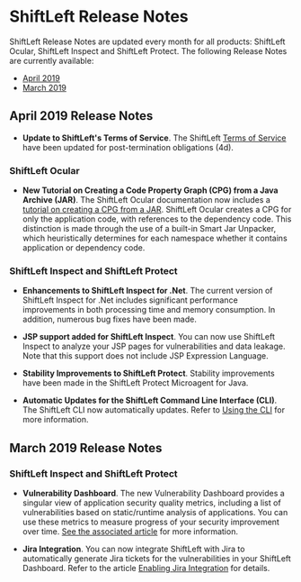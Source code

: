 # ShiftLeft Release Notes

ShiftLeft Release Notes are updated every month for all products: ShiftLeft Ocular, ShiftLeft Inspect and ShiftLeft Protect. The following Release Notes are currently available:

* [April 2019](#april-2019-release-notes)
* [March 2019](#march-2019-release-notes)


## April 2019 Release Notes

* **Update to ShiftLeft's Terms of Service**. The ShiftLeft [Terms of Service](https://www.shiftleft.io/terms/) have been updated for post-termination obligations (4d). 

### ShiftLeft Ocular

* **New Tutorial on Creating a Code Property Graph (CPG) from a Java Archive (JAR)**. The ShiftLeft Ocular documentation now includes a [tutorial on creating a CPG from a JAR](../using-ocular/tutorials/cpgcreate.md). ShiftLeft Ocular creates a CPG for only the application code, with references to the dependency code. This distinction is made through the use of a built-in Smart Jar Unpacker, which heuristically determines for each namespace whether it contains application or dependency code.

### ShiftLeft Inspect and ShiftLeft Protect

* **Enhancements to ShiftLeft Inspect for .Net**. The current version of ShiftLeft Inspect for .Net includes significant performance improvements in both processing time and memory consumption. In addition, numerous bug fixes have been made.

* **JSP support added for ShiftLeft Inspect**. You can now use ShiftLeft Inspect to analyze your JSP pages for vulnerabilities and data leakage. Note that this support does not include JSP Expression Language.

* **Stability Improvements to ShiftLeft Protect**. Stability improvements have been made in the ShiftLeft Protect Microagent for Java.

* **Automatic Updates for the ShiftLeft Command Line Interface (CLI)**. The ShiftLeft CLI now automatically updates. Refer to [Using the CLI](../using-inspect-protect/using-cli/using-cli.md) for more information.


## March 2019 Release Notes

### ShiftLeft Inspect and ShiftLeft Protect

* **Vulnerability Dashboard**. The new Vulnerability Dashboard provides a singular view of application security quality metrics, including a list of vulnerabilities based on static/runtime analysis of applications. You can use these metrics to measure progress of your security improvement over time. [See the associated article](../using-inspect-protect/using-workflow/vulnerability-dashboard.md) for more information.

* **Jira Integration**. You can now integrate ShiftLeft with Jira to automatically generate Jira tickets for the vulnerabilities in your ShiftLeft Dashboard. Refer to the article [Enabling Jira Integration](../using-inspect-protect/using-workflow/jira-integration.md) for details.
